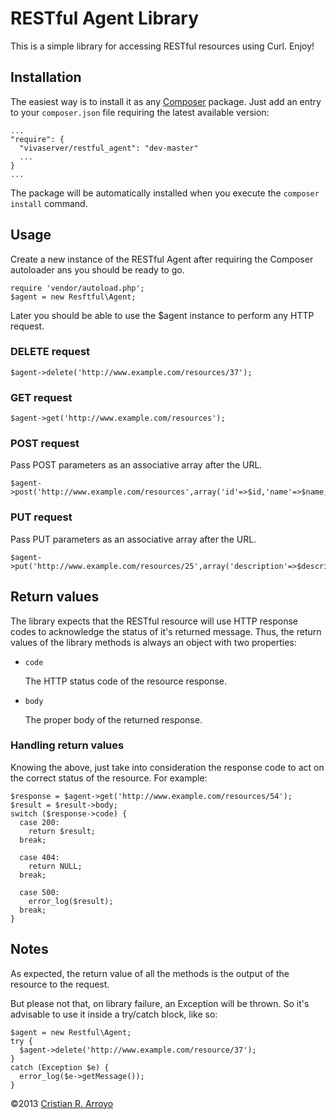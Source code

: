 # RESTful Agent Library

This is a simple library for accessing RESTful resources using Curl. Enjoy!

## Installation

The easiest way is to install it as any [Composer](http://getcomposer.org/) package. Just add an entry to your `composer.json` file requiring the latest available version:

    ...
    "require": {
      "vivaserver/restful_agent": "dev-master"
      ...
    }
    ...

The package will be automatically installed when you execute the `composer install` command.

## Usage

Create a new instance of the RESTful Agent after requiring the Composer autoloader ans you should be ready to go.

    require 'vendor/autoload.php';
    $agent = new Resftful\Agent;

Later you should be able to use the $agent instance to perform any HTTP request.

### DELETE request

    $agent->delete('http://www.example.com/resources/37');

### GET request

    $agent->get('http://www.example.com/resources');

### POST request

Pass POST parameters as an associative array after the URL. 

    $agent->post('http://www.example.com/resources',array('id'=>$id,'name'=>$name,'description'=>$description));

### PUT request

Pass PUT parameters as an associative array after the URL. 

    $agent->put('http://www.example.com/resources/25',array('description'=>$description));

## Return values

The library expects that the RESTful resource will use HTTP response codes to acknowledge the status of it's returned message. Thus, the return values of the library methods is always an object with two properties:

* `code`

  The HTTP status code of the resource response.

* `body`

  The proper body of the returned response.

### Handling return values

Knowing the above, just take into consideration the response code to act on the correct status of the resource. For example:

    $response = $agent->get('http://www.example.com/resources/54');
    $result = $result->body;
    switch ($response->code) {
      case 200:
        return $result;
      break;

      case 404:
        return NULL;
      break;

      case 500:
        error_log($result);
      break;
    }


## Notes

As expected, the return value of all the methods is the output of the resource to the request. 

But please not that, on library failure, an Exception will be thrown. So it's advisable to use it inside a try/catch block, like so:

    $agent = new Restful\Agent;
    try {
      $agent->delete('http://www.example.com/resource/37');
    }
    catch (Exception $e) {
      error_log($e->getMessage());
    }

&copy;2013 [Cristian R. Arroyo](mailto:cristian.arroyo@vivaserver.com)
